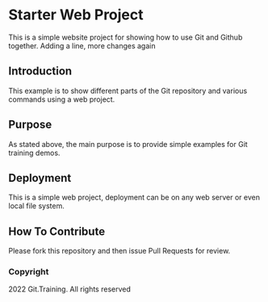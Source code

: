 # Starter Web Project

This is a simple website project for
showing how to use Git and Github together.  Adding a line, more changes again

## Introduction

This example is to show different parts of the Git repository and various commands
using a web project.
## Purpose

As stated above, the main purpose is to provide simple examples for Git
training demos.

## Deployment

This is a simple web project, deployment can be on any web server or even local
file system.

## How To Contribute

Please fork this repository and then issue Pull Requests for review.

### Copyright

2022 Git.Training.  All rights reserved